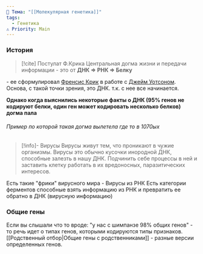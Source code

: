 ```yaml
---
📌 Тема: "[[Молекулярная генетика]]"
tags:
  - Генетика
⚠️ Priority: Main
---
```


### История

> [!cite] Постулат Ф.Крика
> Центральная догма жизни и передачи информации - это от **ДНК => РНК => Белку**

\- ее сформулировал [Френсис Крик](https://ru.wikipedia.org/wiki/Крик,_Фрэнсис) в работе с [Джейм Уотсоном](https://ru.wikipedia.org/wiki/Уотсон,_Джеймс).
Основа, с такой точки зрения, это ДНК. т.к. с нее все начинается.

**Однако когда выяснились некоторые факты о ДНК (95% генов не кодируют белки, один ген может кодировать несколько белков) догма пала**
###### Пример по которой такая догма вылетела где то в 1070ых

>[!info]- Вирусы
> Вирусы живут тем, что проникают в чужие организмы. Вирусы это обычно кусочки инородной ДНК, способные залезть в нашу ДНК. Подчинить себе процессы в ней и заставить клетку работать в их вредоносных, паразитических интересов.

Есть такие "фрики" вирусного мира - Вирусы из РНК
Есть категории ферментов способные взять информацию из РНК и превратить ее обратно в ДНК (вирусную информацию)

### Общие гены
Если вы слышали что то вроде: "у нас с шимпанзе 98% общих генов" - то речь идет о типах генов, которыми кодируются типы признаков.
[[Родственный отбор|Общие гены с родственниками]] - разные версии определенных генов.